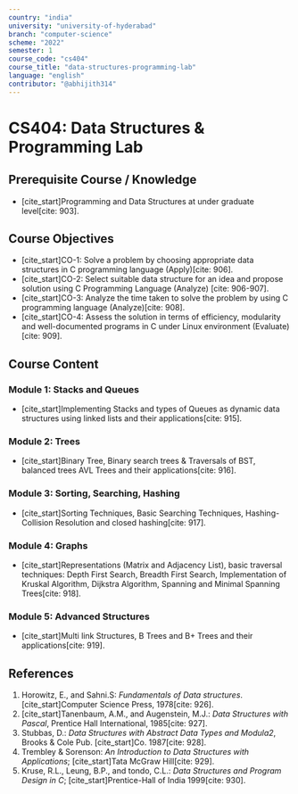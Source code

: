 ```yaml
---
country: "india"
university: "university-of-hyderabad"
branch: "computer-science"
scheme: "2022"
semester: 1
course_code: "cs404"
course_title: "data-structures-programming-lab"
language: "english"
contributor: "@abhijith314"
---
```


# CS404: Data Structures & Programming Lab

## Prerequisite Course / Knowledge
* [cite_start]Programming and Data Structures at under graduate level[cite: 903].

## Course Objectives
* [cite_start]CO-1: Solve a problem by choosing appropriate data structures in C programming language (Apply)[cite: 906].
* [cite_start]CO-2: Select suitable data structure for an idea and propose solution using C Programming Language (Analyze) [cite: 906-907].
* [cite_start]CO-3: Analyze the time taken to solve the problem by using C programming language (Analyze)[cite: 908].
* [cite_start]CO-4: Assess the solution in terms of efficiency, modularity and well-documented programs in C under Linux environment (Evaluate)[cite: 909].

## Course Content

### Module 1: Stacks and Queues
* [cite_start]Implementing Stacks and types of Queues as dynamic data structures using linked lists and their applications[cite: 915].

### Module 2: Trees
* [cite_start]Binary Tree, Binary search trees & Traversals of BST, balanced trees AVL Trees and their applications[cite: 916].

### Module 3: Sorting, Searching, Hashing
* [cite_start]Sorting Techniques, Basic Searching Techniques, Hashing-Collision Resolution and closed hashing[cite: 917].

### Module 4: Graphs
* [cite_start]Representations (Matrix and Adjacency List), basic traversal techniques: Depth First Search, Breadth First Search, Implementation of Kruskal Algorithm, Dijkstra Algorithm, Spanning and Minimal Spanning Trees[cite: 918].

### Module 5: Advanced Structures
* [cite_start]Multi link Structures, B Trees and B+ Trees and their applications[cite: 919].

## References
1.  Horowitz, E., and Sahni.S: *Fundamentals of Data structures*. [cite_start]Computer Science Press, 1978[cite: 926].
2.  [cite_start]Tanenbaum, A.M., and Augenstein, M.J.: *Data Structures with Pascal*, Prentice Hall International, 1985[cite: 927].
3.  Stubbas, D.: *Data Structures with Abstract Data Types and Modula2*, Brooks & Cole Pub. [cite_start]Co. 1987[cite: 928].
4.  Trembley & Sorenson: *An Introduction to Data Structures with Applications*; [cite_start]Tata McGraw Hill[cite: 929].
5.  Kruse, R.L., Leung, B.P., and tondo, C.L.: *Data Structures and Program Design in C*; [cite_start]Prentice-Hall of India 1999[cite: 930].